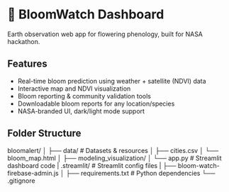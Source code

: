 # 🌸 BloomWatch Dashboard

Earth observation web app for flowering phenology, built for NASA hackathon.

## Features

- Real-time bloom prediction using weather + satellite (NDVI) data
- Interactive map and NDVI visualization
- Bloom reporting & community validation tools
- Downloadable bloom reports for any location/species
- NASA-branded UI, dark/light mode support

## Folder Structure
bloomalert/
│
├── data/ # Datasets & resources
│ ├── cities.csv
│ └── bloom_map.html
│
├── modeling_visualization/
│ └── app.py # Streamlit dashboard code
|     .streamlit/ # Streamlit config files
|
├── bloom-watch-firebase-admin.js
│
├── requirements.txt # Python dependencies
└── .gitignore

